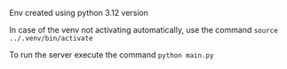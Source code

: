 Env created using python 3.12 version

In case of the venv not activating automatically, use the command `source ../.venv/bin/activate`

To run the server execute the command `python main.py`
